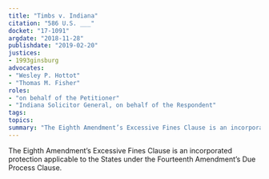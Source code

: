 ```yaml
---
title: "Timbs v. Indiana"
citation: "586 U.S. ___"
docket: "17-1091"
argdate: "2018-11-28"
publishdate: "2019-02-20"
justices:
- 1993ginsburg
advocates:
- "Wesley P. Hottot"
- "Thomas M. Fisher"
roles:
- "on behalf of the Petitioner"
- "Indiana Solicitor General, on behalf of the Respondent"
tags:
topics:
summary: "The Eighth Amendment’s Excessive Fines Clause is an incorporated protection applicable to the States under the Fourteenth Amendment’s Due Process Clause."
---
```

The Eighth Amendment’s Excessive Fines Clause is an incorporated protection applicable to the States under the Fourteenth Amendment’s Due Process Clause.